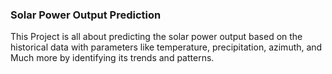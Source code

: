 ### Solar Power Output Prediction
This Project is all about predicting the solar power output based on the historical data with parameters like temperature, precipitation, azimuth, and Much more by identifying its trends and patterns.
